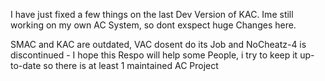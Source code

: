 I have just fixed a few things on the last Dev Version of KAC.
Ime still working on my own AC System, so dont exspect huge Changes here.

SMAC and KAC are outdated, VAC dosent do its Job and NoCheatz-4 is discontinued -
I hope this Respo will help some People, i try to keep it up-to-date so there is at least 1 maintained AC Project
